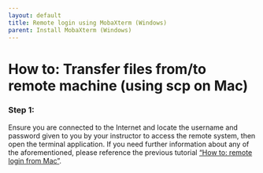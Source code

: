 ```yaml
---
layout: default
title: Remote login using MobaXterm (Windows)
parent: Install MobaXterm (Windows)
---
```


# How to: Transfer files from/to remote machine (using scp on Mac) 
  
### Step 1:  
Ensure you are connected to the Internet and locate the username and password given to you by your instructor to access the remote system, then open the terminal application.  If you need further information about any of the aforementioned, please reference the previous tutorial [“How to: remote login from Mac”](remoteLogonMac.md).
